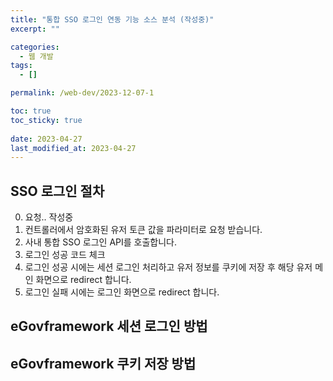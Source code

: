 ```yaml
---
title: "통합 SSO 로그인 연동 기능 소스 분석 (작성중)"
excerpt: ""

categories:
  - 웹 개발
tags:
  - []

permalink: /web-dev/2023-12-07-1

toc: true
toc_sticky: true
 
date: 2023-04-27
last_modified_at: 2023-04-27
---
```


## SSO 로그인 절차
0) 요청.. 작성중
1) 컨트롤러에서 암호화된 유저 토큰 값을 파라미터로 요청 받습니다.
2) 사내 통합 SSO 로그인 API를 호출합니다.
3) 로그인 성공 코드 체크
4) 로그인 성공 시에는 세션 로그인 처리하고 유저 정보를 쿠키에 저장 후 해당 유저 메인 화면으로 redirect 합니다.
5) 로그인 실패 시에는 로그인 화면으로 redirect 합니다.

## eGovframework 세션 로그인 방법

## eGovframework 쿠키 저장 방법
